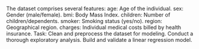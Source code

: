 The dataset comprises several features:
age: Age of the individual.
sex: Gender (male/female).
bmi: Body Mass Index.
children: Number of children/dependents.
smoker: Smoking status (yes/no).
region: Geographical region.
charges: Individual medical costs billed by health insurance.
Task:
Clean and preprocess the dataset for modeling.
Conduct a thorough exploratory analysis.
Build and validate a linear regression model.
